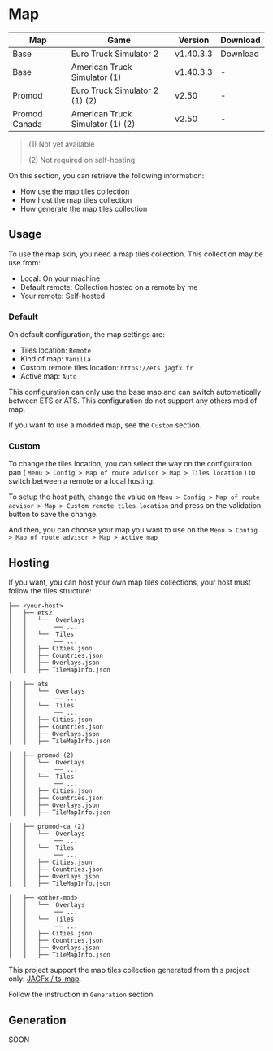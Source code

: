 # Map

|Map|Game|Version|Download|
|---|---|---|---|
|Base|Euro Truck Simulator 2|v1.40.3.3|Download|
|Base|American Truck Simulator (1)|v1.40.3.3|-|
|Promod|Euro Truck Simulator 2 (1) (2)|v2.50|-|
|Promod Canada|American Truck Simulator (1) (2)|v2.50|-|

> (1) Not yet available
>
> (2) Not required on self-hosting

On this section, you can retrieve the following information:

- How use the map tiles collection
- How host the map tiles collection
- How generate the map tiles collection

## Usage

To use the map skin, you need a map tiles collection. This collection may be use from:

- Local: On your machine
- Default remote: Collection hosted on a remote by me
- Your remote: Self-hosted

### Default

On default configuration, the map settings are:

- Tiles location: `Remote`
- Kind of map: `Vanilla`
- Custom remote tiles location: `https://ets.jagfx.fr`
- Active map: `Auto`

This configuration can only use the base map and can switch automatically between ETS or ATS. This configuration do not
support any others mod of map.

If you want to use a modded map, see the `Custom` section.

### Custom

To change the tiles location, you can select the way on the configuration
pan ( `Menu > Config > Map of route advisor > Map > Tiles location` ) to switch between a remote or a local hosting.

To setup the host path, change the value on `Menu > Config > Map of route advisor > Map > Custom remote tiles location`
and press on the validation button to save the change.

And then, you can choose your map you want to use on the `Menu > Config > Map of route advisor > Map > Active map`

## Hosting

If you want, you can host your own map tiles collections, your host must follow the files structure:

```
├── <your-host>
│   ├── ets2
│   │   └──  Overlays
│   │       └── ...
│   │   └──  Tiles
│   │       └── ...
│   │   ├── Cities.json
│   │   ├── Countries.json
│   │   ├── Overlays.json
│   │   ├── TileMapInfo.json

│   ├── ats
│   │   └──  Overlays
│   │       └── ...
│   │   └──  Tiles
│   │       └── ...
│   │   ├── Cities.json
│   │   ├── Countries.json
│   │   ├── Overlays.json
│   │   ├── TileMapInfo.json

│   ├── promod (2)
│   │   └──  Overlays
│   │       └── ...
│   │   └──  Tiles
│   │       └── ...
│   │   ├── Cities.json
│   │   ├── Countries.json
│   │   ├── Overlays.json
│   │   ├── TileMapInfo.json

│   ├── promod-ca (2)
│   │   └──  Overlays
│   │       └── ...
│   │   └──  Tiles
│   │       └── ...
│   │   ├── Cities.json
│   │   ├── Countries.json
│   │   ├── Overlays.json
│   │   ├── TileMapInfo.json

│   ├── <other-mod>
│   │   └──  Overlays
│   │       └── ...
│   │   └──  Tiles
│   │       └── ...
│   │   ├── Cities.json
│   │   ├── Countries.json
│   │   ├── Overlays.json
│   │   ├── TileMapInfo.json
```

This project support the map tiles collection generated from this project
only: [JAGFx / ts-map](https://github.com/JAGFx/ts-map).

Follow the instruction in `Generation` section.

## Generation

SOON